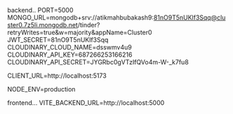 backend..
PORT=5000
MONGO_URL=mongodb+srv://atikmahbubakash9:81nO9T5nUKlf3Sqq@cluster0.7z5li.mongodb.net/tinder?retryWrites=true&w=majority&appName=Cluster0
JWT_SECRET=81nO9T5nUKlf3Sqq
CLOUDINARY_CLOUD_NAME=dsswmv4u9
CLOUDINARY_API_KEY=687266253166216
CLOUDINARY_API_SECRET=JYGRbc0gVTzIfQVo4m-W-_k7fu8


CLIENT_URL=http://localhost:5173


NODE_ENV=production




frontend...
VITE_BACKEND_URL=http://localhost:5000